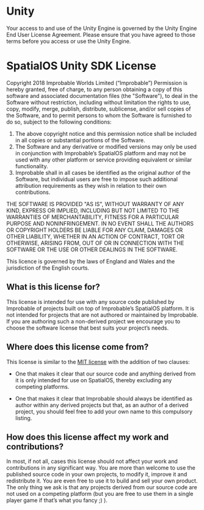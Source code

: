 
# Unity
Your access to and use of the Unity Engine is governed by the Unity Engine End User License Agreement. Please ensure that you have agreed to those terms before you access or use the Unity Engine.

# SpatialOS Unity SDK License

Copyright 2018 Improbable Worlds Limited (“Improbable”)
Permission is hereby granted, free of charge, to any person obtaining a copy of this software and associated
documentation files (the "Software"), to deal in the Software without restriction, including without limitation
the rights to use, copy, modify, merge, publish, distribute, sublicense, and/or sell copies of the Software, and
to permit persons to whom the Software is furnished to do so, subject to the following conditions:
1. The above copyright notice and this permission notice shall be included in all copies or substantial portions of the Software.
2. The Software and any derivative or modified versions may only be used in conjunction with Improbable’s SpatialOS platform and
may not be used with any other platform or service providing equivalent or similar functionality.
3. Improbable shall in all cases be identified as the original author of the Software, but individual users are free to impose
such additional attribution requirements as they wish in relation to their own contributions.

THE SOFTWARE IS PROVIDED "AS IS", WITHOUT WARRANTY OF ANY KIND, EXPRESS OR IMPLIED, INCLUDING BUT NOT LIMITED
TO THE WARRANTIES OF MERCHANTABILITY, FITNESS FOR A PARTICULAR PURPOSE AND NONINFRINGEMENT. IN NO EVENT SHALL
THE AUTHORS OR COPYRIGHT HOLDERS BE LIABLE FOR ANY CLAIM, DAMAGES OR OTHER LIABILITY, WHETHER IN AN ACTION OF
CONTRACT, TORT OR OTHERWISE, ARISING FROM, OUT OF OR IN CONNECTION WITH THE SOFTWARE OR THE USE OR OTHER
DEALINGS IN THE SOFTWARE.

This licence is governed by the laws of England and Wales and the jurisdiction of the English courts.

## What is this license for?

This license is intended for use with any source code published by Improbable of projects built on top
of Improbable’s SpatialOS platform. It is not intended for projects that are not authored or maintained
by Improbable. If you are authoring such a non-derived project we encourage you to choose the software
license that best suits your project’s needs.

## Where does this license come from?

This license is similar to the [MIT license](https://opensource.org/licenses/MIT) with the addition of two clauses:

* One that makes it clear that our source code and anything derived from it is only intended for use on SpatialOS,
thereby excluding any competing platforms.

* One that makes it clear that Improbable should always be identified as author within any derived projects but that,
as an author of a derived project, you should feel free to add your own name to this compulsory listing.

## How does this license affect my work and contributions?

In most, if not all, cases this license should not affect your work and contributions in any significant way.
You are more than welcome to use the published source code in your own projects, to modify it, improve it and
redistribute it. You are even free to use it to build and sell your own product. The only thing we ask is that
any projects derived from our source code are not used on a competing platform (but you are free to use them
in a single player game if that’s what you fancy ;) ).
